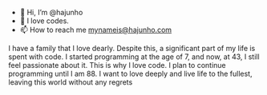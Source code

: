 - 👋 Hi, I’m @hajunho
- 💞️ I love codes.
- 📫 How to reach me mynameis@hajunho.com

I have a family that I love dearly. Despite this, a significant part of my life is spent with code. I started programming at the age of 7, and now, at 43, I still feel passionate about it. This is why I love code. I plan to continue programming until I am 88. I want to love deeply and live life to the fullest, leaving this world without any regrets
<!---
hajunho/hajunho is a ✨ special ✨ repository because its `README.md` (this file) appears on your GitHub profile.
You can click the Preview link to take a look at your changes.
--->
